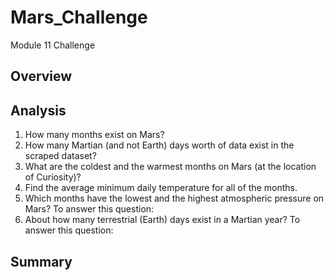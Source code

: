 # Mars_Challenge
Module 11 Challenge

## Overview

## Analysis
1. How many months exist on Mars?
2. How many Martian (and not Earth) days worth of data exist in the scraped dataset?
3. What are the coldest and the warmest months on Mars (at the location of Curiosity)? 
4. Find the average minimum daily temperature for all of the months.
5. Which months have the lowest and the highest atmospheric pressure on Mars? To answer this question:
6. About how many terrestrial (Earth) days exist in a Martian year? To answer this question:

## Summary


